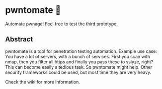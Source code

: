 # pwntomate 🍅
Automate pwnage!
Feel free to test the third prototype.

## Abstract 
pwntomate is a tool for penetration testing automation. Example use case: You have a lot of servers, with a bunch of services. First you scan with nmap, then you filter all https and finally you pass these to sslyze, right? This can become easily a tedious task. So pwntomate might help. Other security frameworks could be used, but most time they are very heavy.

Check the wiki for more information.

